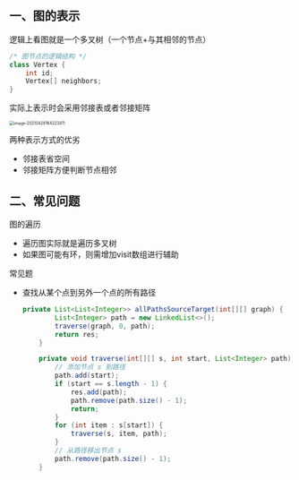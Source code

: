 ## 一、图的表示

逻辑上看图就是一个多叉树（一个节点+与其相邻的节点）

```java
/* 图节点的逻辑结构 */
class Vertex {
    int id;
    Vertex[] neighbors;
}
```

实际上表示时会采用邻接表或者邻接矩阵

<img src="/Users/bjhl/Library/Application Support/typora-user-images/image-20210428164223411.png" alt="image-20210428164223411" style="zoom:50%;" />



两种表示方式的优劣

- 邻接表省空间
- 邻接矩阵方便判断节点相邻





## 二、常见问题

图的遍历

- 遍历图实际就是遍历多叉树
- 如果图可能有环，则需增加visit数组进行辅助



常见题

- 查找从某个点到另外一个点的所有路径

  ```java
  private List<List<Integer>> allPathsSourceTarget(int[][] graph) {
          List<Integer> path = new LinkedList<>();
          traverse(graph, 0, path);
          return res;
      }
  
      private void traverse(int[][] s, int start, List<Integer> path) {
          // 添加节点 s 到路径
          path.add(start);
          if (start == s.length - 1) {
              res.add(path);
              path.remove(path.size() - 1);
              return;
          }
          for (int item : s[start]) {
              traverse(s, item, path);
          }
          // 从路径移出节点 s
          path.remove(path.size() - 1);
      }
  ```

  

